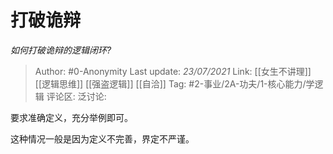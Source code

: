 # 打破诡辩
*如何打破诡辩的逻辑闭环?*

> Author: #0-Anonymity
> Last update: *23/07/2021*
> Link: [[女生不讲理]] [[逻辑思维]] [[强盗逻辑]] [[自洽]]
> Tag: #2-事业/2A-功夫/1-核心能力/学逻辑
> 评论区:
> 泛讨论:

要求准确定义，充分举例即可。

这种情况一般是因为定义不完善，界定不严谨。

